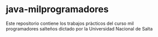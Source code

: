# java-milprogramadores
Este repositorio contiene los trabajos pràcticos del curso mil programadores salteños dictado por la Universidad Nacional de Salta
